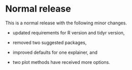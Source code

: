 # Normal release

This is a normal release with the following minor changes.

- updated requirements for R version and tidyr version,

- removed two suggested packages,

- improved defaults for one explainer, and

- two plot methods have received more options.
